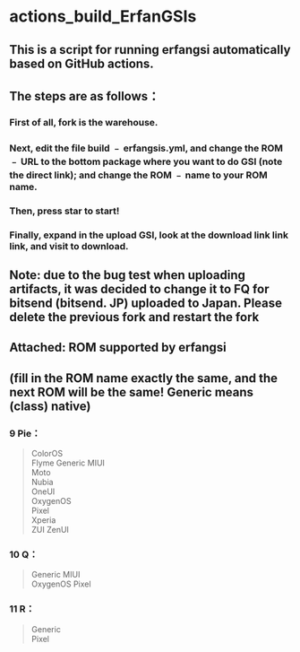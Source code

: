 # actions_build_ErfanGSIs #

## This is a script for running erfangsi automatically based on GitHub actions. ##
## The steps are as follows： ##
### First of all, fork is the warehouse. ###
### Next, edit the file build ﹣ erfangsis.yml, and change the ROM ﹣ URL to the bottom package where you want to do GSI (note the direct link); and change the ROM ﹣ name to your ROM name. ###
### Then, press star to start! ###
### Finally, expand in the upload GSI, look at the download link link link, and visit to download. ###

## Note: due to the bug test when uploading artifacts, it was decided to change it to FQ for bitsend (bitsend. JP) uploaded to Japan. Please delete the previous fork and restart the fork ##

## Attached: ROM supported by erfangsi ##
## (fill in the ROM name exactly the same, and the next ROM will be the same! Generic means (class) native) ##
### 9 Pie： ### 
> ColorOS	
Flyme
Generic
MIUI	
Moto	
Nubia	
OneUI	
OxygenOS	
Pixel	
Xperia	
ZUI	
ZenUI
### 10 Q： ###
> Generic
MIUI	
OxygenOS
Pixel
### 11 R： ###
> Generic	
Pixel
